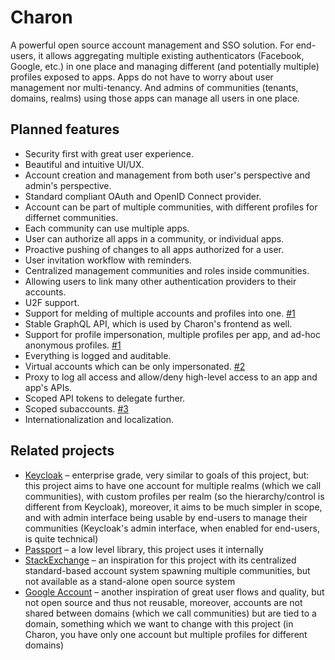 # Charon

A powerful open source account management and SSO solution. For end-users, it allows aggregating multiple existing authenticators (Facebook, Google, etc.)
in one place and managing different (and potentially multiple) profiles exposed to apps. Apps do not have to worry about user management nor multi-tenancy.
And admins of communities (tenants, domains, realms) using those apps can manage all users in one place.

## Planned features

* Security first with great user experience.
* Beautiful and intuitive UI/UX.
* Account creation and management from both user's perspective and admin's perspective.
* Standard compliant OAuth and OpenID Connect provider.
* Account can be part of multiple communities, with different profiles for differnet communities.
* Each community can use multiple apps.
* User can authorize all apps in a community, or individual apps.
* Proactive pushing of changes to all apps authorized for a user.
* User invitation workflow with reminders.
* Centralized management communities and roles inside communities.
* Allowing users to link many other authentication providers to their accounts.
* U2F support.
* Support for melding of multiple accounts and profiles into one. [#1](https://gitlab.com/charon/charon/issues/1)
* Stable GraphQL API, which is used by Charon's frontend as well.
* Support for profile impersonation, multiple profiles per app, and ad-hoc anonymous profiles. [#1](https://gitlab.com/charon/charon/issues/1)
* Everything is logged and auditable.
* Virtual accounts which can be only impersonated. [#2](https://gitlab.com/charon/charon/issues/2)
* Proxy to log all access and allow/deny high-level access to an app and app's APIs.
* Scoped API tokens to delegate further.
* Scoped subaccounts. [#3](https://gitlab.com/charon/charon/issues/3)
* Internationalization and localization.

## Related projects

* [Keycloak](https://www.keycloak.org) – enterprise grade, very similar to goals of this project, but: this project aims to have one account for multiple realms (which we call communities),
  with custom profiles per realm (so the hierarchy/control is different from Keycloak), moreover, it aims to be much simpler in scope, and with admin interface being usable by end-users to manage
  their communities (Keycloak's admin interface, when enabled for end-users, is quite technical)
* [Passport](http://www.passportjs.org/) – a low level library, this project uses it internally
* [StackExchange](https://stackexchange.com/) – an inspiration for this project with its centralized standard-based account system spawning multiple communities,
  but not available as a stand-alone open source system
* [Google Account](https://en.wikipedia.org/wiki/Google_Account) – another inspiration of great user flows and quality, but not open source and thus not reusable, moreover, accounts are not shared
  between domains (which we call communities) but are tied to a domain, something which we want to change with this project (in Charon, you have only one account but multiple profiles for
  different domains)

